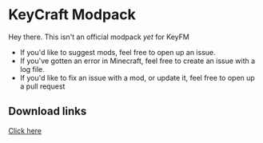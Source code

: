 # KeyCraft Modpack

Hey there. This isn't an official modpack *yet* for KeyFM

- If you'd like to suggest mods, feel free to open up an issue.
- If you've gotten an error in Minecraft, feel free to create an issue with a log file.
- If you'd like to fix an issue with a mod, or update it, feel free to open up a pull request

## Download links
[Click here](https://github.com/HexDevv/KeyCraft-Modpack/releases)
